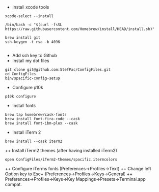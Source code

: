 + Install xcode tools
```
xcode-select --install
```

```
/bin/bash -c "$(curl -fsSL https://raw.githubusercontent.com/Homebrew/install/HEAD/install.sh)"

brew install git 
ssh-keygen -t rsa -b 4096


```

+ Add ssh key to Github
+ Install my dot files
```
git clone git@github.com:StefPac/ConfigFiles.git
cd ConfigFiles
bin/spacific-config-setup
```

+ Configure p10k 
```
p10k configure
```

+ Install fonts
```
brew tap homebrew/cask-fonts
brew install font-fira-code --cask
brew install font-ibm-plex --cask
```

+ Install iTerm 2
```
brew install --cask iterm2
```
++ Install iTerm2 themes (after having installed iTerm2)
```
open ConfigFiles/iTerm2-themes/spacific.itermcolors
```

++ Configure iTerms fonts (Preferences->Profiles->Text)
++ Change left Option key to Esc+ (Preferences->Profiles->Keys->General)
++ Preferences->Profiles->Keys->Key Mappings->Presets->Terminal.app compat.


